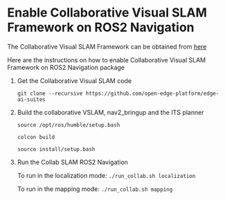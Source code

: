 # Enable Collaborative Visual SLAM Framework on ROS2 Navigation

The Collaborative Visual SLAM Framework can be obtained from [here](https://github.com/open-edge-platform/edge-ai-suites)

Here are the instructions on how to enable Collaborative Visual SLAM Framework on ROS2 Navigation package

1. Get the Collaborative Visual SLAM code

    `git clone --recursive https://github.com/open-edge-platform/edge-ai-suites`

2. Build the collaborative VSLAM, nav2_bringup and the ITS planner

    `source /opt/ros/humble/setup.bash`

    `colcon build`
    
    `source install/setup.bash`

3. Run the Collab SLAM ROS2 Navigation

    To run in the localization mode: `./run_collab.sh localization`

    To run in the mapping mode: `./run_collab.sh mapping`
